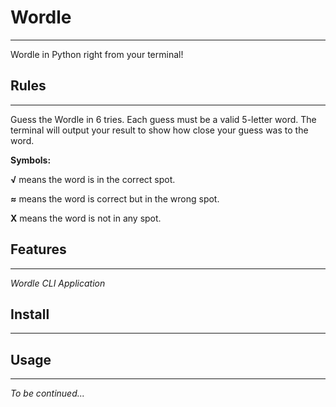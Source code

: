 # Wordle
---
Wordle in Python right from your terminal!

## Rules
---
Guess the Wordle in 6 tries.
Each guess must be a valid 5-letter word.
The terminal will output your result to show how close your guess was to the word.

__Symbols:__

__√__ means the word is in the correct spot.

__≈__ means the word is correct but in the wrong spot.

__X__ means the word is not in any spot.

## Features
---
_Wordle CLI Application_

## Install
---

## Usage
---

_To be continued..._